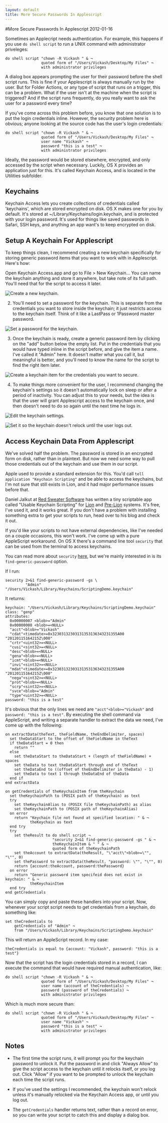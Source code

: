 ```yaml
---
layout: default
title: More Secure Passwords In Applescript
---
```


#More Secure Passwords In Applescript
2012-01-16

Sometimes an Applecript needs authentication. For example, this happens if you use `do shell script` to run a UNIX command with administrator priveleges:

    do shell script "chown -R Vickash " & ¬
                    quoted form of "/Users/Vickash/Desktop/My Files" ¬
                    with administrator privileges


A dialog box appears prompting the user for their password before the shell script runs. This is fine if your Applescript is always manually run by the user. But for Folder Actions, or any type of script that runs on a trigger, this can be a problem. What if the user isn't at the machine when the script is triggered? And if the script runs frequently, do you really want to ask the user for a password every time?

If you've come across this problem before, you know that one solution is to put the login credentials inline. However, the security problem here is obvious; anyone looking at the source code has the user's login credentials:

    do shell script "chown -R Vickash " & ¬
                    quoted form of "/Users/Vickash/Desktop/My Files" ¬
                    user name "Vickash" ¬
                    password "this is a test" ¬
                    with administrator privileges

Ideally, the password would be stored elsewhere, encrypted, and only accessed by the script when necessary. Luckily, OS X provides an application just for this. It's called Keychain Access, and is located in the Utilities subfolder.

## Keychains

Keychain Access lets you create collections of credentials called 'keychains', which are stored encrypted on disk. OS X makes one for you by default. It's stored at ~/Library/Keychains/login.keychain,  and is protected with your login password. It's used for things like saved passwords in Safari, SSH keys, and anything an app want's to keep encrypted on disk.

## Setup A Keychain For Applescript

To keep things clean, I recommend creating a new keychain specifically for storing generic password items that you want to work with in Applescript. Here's how:

Open Keychain Access.app and go to File > New Keychain... You can name the keychain anything and store it anywhere, but take note of its full path. You'll need that for the script to access it later.

![Create a new keychain.](https://s3.amazonaws.com/vickashcodes/120116-01_more-secure-passwords-in-applescript/01.png)

2) You'll need to set a password for the keychain. This is separate from the credentials you want to store inside the keychain; it just restricts access to the keychain itself. Think of it like a LastPass or 1Password master password. 

![Set a password for the keychain.](https://s3.amazonaws.com/vickashcodes/120116-01_more-secure-passwords-in-applescript/02.png)

3) Once the keychain is ready, create a generic password item by clicking on the "add" button below the empty list. Put in the credentials that you would have typed inline in the script before, and give the item a name. I've called it "Admin" here. It doesn't matter what you call it, but meaningful is better, and you'll need to know the name for the script to find the right item later.

![Create a keychain item for the credentials you want to secure.](https://s3.amazonaws.com/vickashcodes/120116-01_more-secure-passwords-in-applescript/03.png)

4) To make things more convenient for the user, I recommend changing the keychain's settings so it doesn't automatically lock on sleep or after a period of inactivity. You can adjust this to your needs, but the idea is that the user will grant Applescript access to the keychain once, and then doesn't need to do so again until the next time he logs in.

![Edit the keychain settings.](https://s3.amazonaws.com/vickashcodes/120116-01_more-secure-passwords-in-applescript/04.png)

![Set it so the keychain doesn't relock until the user logs out.](https://s3.amazonaws.com/vickashcodes/120116-01_more-secure-passwords-in-applescript/05.png)

## Access Keychain Data From Applescript

We've solved half the problem. The password is stored in an encrypted form on disk, rather than in plaintext. But now we need some way to pull those credentials out of the keychain and use them in our script.

Apple used to provide a standard extension for this. You'd call `tell application "Keychain Scripting"` and be able to access the keychains, but I'm not sure that still exists in Lion, and it had major performance issues before that.

Daniel Jalkut at [Red Sweater Software](http://www.red-sweater.com/blog/) has written a tiny scriptable app called "Usable Keychain Scripting" for [Lion](http://www.red-sweater.com/blog/2035/usable-keychain-scripting-for-lion) and [Pre-Lion](http://www.red-sweater.com/blog/170/usable-keychain-scripting) systems. It's free, I've used it, and it works great. If you don't have a problem with installing something extra to get your scripts to run, head over to his blog and check it out.

If you'd like your scripts to not have external dependencies, like I've needed on a couple occasions, this won't work. I've come up with a pure AppleScript workaround. On OS X there's a command line tool `security` that can be used from the terminal to access keychains.

You can read more about `security` [here](http://developer.apple.com/library/mac/#documentation/Darwin/Reference/Manpages/man1/security.1.html), but we're mainly interested in is its `find-generic-password` option.

If I run:
    
    security 2>&1 find-generic-password -gs \
             "Admin" "/Users/Vickash/Library/Keychains/ScriptingDemo.keychain"
    
It returns:

    keychain: "/Users/Vickash/Library/Keychains/ScriptingDemo.keychain"
    class: "genp"
    attributes:
      0x00000007 <blob>="Admin"
      0x00000008 <blob>=<NULL>
      "acct"<blob>="Vickash"
      "cdat"<timedate>=0x32303132303131353136343231355A00 "20120115164215Z\000"
      "crtr"<uint32>=<NULL>
      "cusi"<sint32>=<NULL>
      "desc"<blob>=<NULL>
      "gena"<blob>=<NULL>
      "icmt"<blob>=<NULL>
      "invi"<sint32>=<NULL>
      "mdat"<timedate>=0x32303132303131353136343231355A00 "20120115164215Z\000"
      "nega"<sint32>=<NULL>
      "prot"<blob>=<NULL>
      "scrp"<sint32>=<NULL>
      "svce"<blob>="Admin"
      "type"<uint32>=<NULL>
    password: "this is a test"
    
It's obvious that the only lines we need are `"acct"<blob>="Vickash"` and `password: "this is a test"`. By executing the shell command via AppleScript, and writing a separate handler to extract the data we need, I've come up with the following:

    on extractData(theText, theFieldName, theEndDelimiter, spaces)
      set theDataStart to the offset of theFieldName in theText
      if theDataStart = 0 then
        return ""
      else
        set theDataStart to theDataStart + (length of theFieldName) + spaces
        set theData to text theDataStart through end of theText
        set theDataEnd to ((offset of theEndDelimiter in theData) - 1)
        set theData to text 1 through theDataEnd of theData
      end if
    end extractData

    on getCredentials of theKeychainItem from theKeychain
      set theKeychainPath to (POSIX path of theKeychain) as text
      try
        set theKeychainAlias to (POSIX file theKeychainPath) as alias
        set theKeychainPath to (POSIX path of theKeychainAlias)
      on error
        return "Keychain file not found at specified location: " & ¬
               theKeychain as text
      end try
      try
        set theResult to do shell script ¬
                         "security 2>&1 find-generic-password -gs " & ¬
                         theKeychainItem & " " & ¬
                         quoted form of theKeychainPath
        set theAccount to extractData(theResult, "\"acct\"<blob>=\"", "\"", 0)
        set thePassword to extractData(theResult, "password: \"", "\"", 0)
        return {account:theAccount, password:thePassword}
      on error
        return "Generic password item specifeid does not exist in keychain: " & ¬
               theKeychainItem
      end try
    end getCredentials
    
You can simply copy and paste these handlers into your script. Now, whenever your script script needs to get credentials from a keychain, do something like: 

    set theCredentials to 
        getCredentials of "Admin" ¬
        from "/Users/Vickash/Library/Keychains/ScriptingDemo.keychain"
    
This will return an AppleScript record. In my case:

    theCredentials is equal to {account: "Vickash", password: "this is a test"}
    
Now that the script has the login credentials stored in a record, I can execute the command that would have required manual authentication, like:

    do shell script "chown -R Vickash " & ¬
                    quoted form of "/Users/Vickash/Desktop/My Files" ¬
                    user name (account of theCredentials) ¬
                    password (password of theCredentials) ¬
                    with administrator privileges
    
Which is much more secure than:

    do shell script "chown -R Vickash " & ¬
                    quoted form of "/Users/Vickash/Desktop/My Files" ¬
                    user name "Vickash" ¬
                    password "this is a test" ¬
                    with administrator privileges
    
## Notes
 
* The first time the script runs, it will prompt you for the keychain password to unlock it. Put the password in and click "Always Allow" to give the script access to the keychain until it relocks itself, or you log out. Click "Allow" if you want to be prompted to unlock the keychain each time the script runs.

* If you've used the settings I recommended, the keychain won't relock unless it's manually relocked via the Keychain Access app, or until you log out.

* The `getCredentials` handler returns text, rather than a record on error, so you can write your script to catch this and display a dialog box.